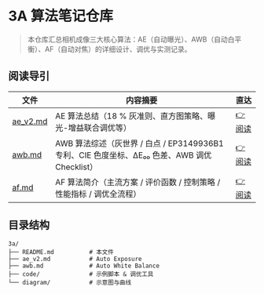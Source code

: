 # 3A 算法笔记仓库

> 本仓库汇总相机成像三大核心算法：AE（自动曝光）、AWB（自动白平衡）、AF（自动对焦）的详细设计、调优与实测记录。

## 阅读导引

| 文件 | 内容摘要 | 直达 |
|---|---|---|
| [ae_v2.md](./ae_v2.md) | AE 算法总结（18 % 灰准则、直方图策略、曝光-增益联合调优等） | [👉 阅读](./ae_v2.md) |
| [awb.md](./awb.md) | AWB 算法综述（灰世界 / 白点 / EP3149936B1 专利、CIE 色度坐标、ΔE₀₀ 色差、AWB 调优 Checklist） | [👉 阅读](./awb.md) |
| [af.md](./af.md) | AF 算法简介（主流方案 / 评价函数 / 控制策略 / 性能指标 / 调优全流程） | [👉 阅读](./af.md) |

## 目录结构

```text
3a/
├── README.md          # 本文件
├── ae_v2.md           # Auto Exposure
├── awb.md             # Auto White Balance
├── code/              # 示例脚本 & 调优工具
└── diagram/           # 示意图与曲线